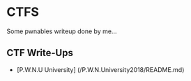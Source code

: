 # CTFS #

Some pwnables writeup done by me...

## CTF Write-Ups ##

- [P.W.N.U University] (/P.W.N.University2018/README.md)
